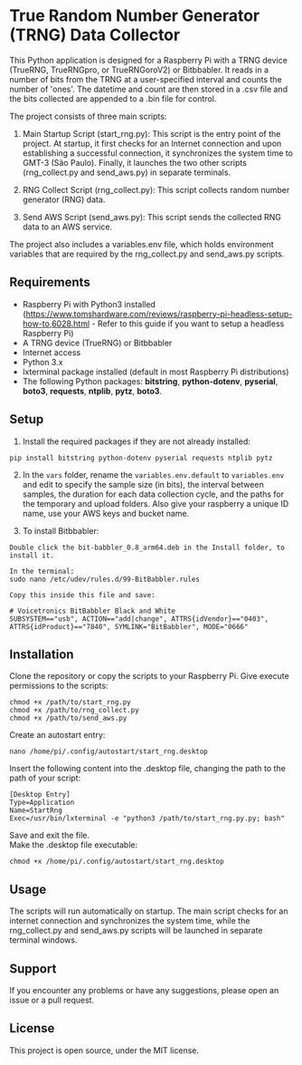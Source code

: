 # True Random Number Generator (TRNG) Data Collector

This Python application is designed for a Raspberry Pi with a TRNG device (TrueRNG, TrueRNGpro, or TrueRNGoroV2) or Bitbbabler. It reads in a number of bits from the TRNG at a user-specified interval and counts the number of 'ones'. The datetime and count are then stored in a .csv file and the bits collected are appended to a .bin file for control.

The project consists of three main scripts:

1. Main Startup Script (start_rng.py): This script is the entry point of the project. At startup, it first checks for an Internet connection and upon establishing a successful connection, it synchronizes the system time to GMT-3 (São Paulo). Finally, it launches the two other scripts (rng_collect.py and send_aws.py) in separate terminals.

2. RNG Collect Script (rng_collect.py): This script collects random number generator (RNG) data.

3. Send AWS Script (send_aws.py): This script sends the collected RNG data to an AWS service.

The project also includes a variables.env file, which holds environment variables that are required by the rng_collect.py and send_aws.py scripts.

## Requirements

- Raspberry Pi with Python3 installed (https://www.tomshardware.com/reviews/raspberry-pi-headless-setup-how-to,6028.html - Refer to this guide if you want to setup a headless Raspberry Pi)
- A TRNG device (TrueRNG) or Bitbbabler
- Internet access
- Python 3.x
- lxterminal package installed (default in most Raspberry Pi distributions)
- The following Python packages: **bitstring**, **python-dotenv**, **pyserial**, **boto3**, **requests**, **ntplib**, **pytz**, **boto3**.

## Setup

1. Install the required packages if they are not already installed: 
>
    pip install bitstring python-dotenv pyserial requests ntplib pytz

2. In the `vars` folder, rename the `variables.env.default` to `variables.env` and edit to specify the sample size (in bits), the interval between samples, the duration for each data collection cycle, and the paths for the temporary and upload folders. Also give your raspberry a unique ID name, use your AWS keys and bucket name.

3. To install Bitbbabler:
> 
    Double click the bit-babbler_0.8_arm64.deb in the Install folder, to install it.

    In the terminal:
    sudo nano /etc/udev/rules.d/99-BitBabbler.rules

    Copy this inside this file and save: 

    # Voicetronics BitBabbler Black and White
    SUBSYSTEM=="usb", ACTION=="add|change", ATTRS{idVendor}=="0403", ATTRS{idProduct}=="7840", SYMLINK="BitBabbler", MODE="0666"

## Installation

Clone the repository or copy the scripts to your Raspberry Pi.
Give execute permissions to the scripts:

>
    chmod +x /path/to/start_rng.py  
    chmod +x /path/to/rng_collect.py  
    chmod +x /path/to/send_aws.py

Create an autostart entry:

> 
    nano /home/pi/.config/autostart/start_rng.desktop

Insert the following content into the .desktop file, changing the path to the path of your script:

>
    [Desktop Entry]
    Type=Application
    Name=StartRng
    Exec=/usr/bin/lxterminal -e "python3 /path/to/start_rng.py.py; bash"

Save and exit the file.  
Make the .desktop file executable:

>
    chmod +x /home/pi/.config/autostart/start_rng.desktop

## Usage

The scripts will run automatically on startup. The main script checks for an internet connection and synchronizes the system time, while the rng_collect.py and send_aws.py scripts will be launched in separate terminal windows.

## Support

If you encounter any problems or have any suggestions, please open an issue or a pull request.

## License

This project is open source, under the MIT license.